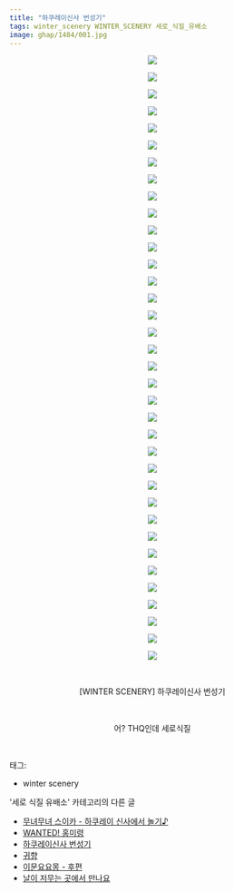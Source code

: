 ```yaml
---
title: "하쿠레이신사 번성기"
tags: winter_scenery WINTER_SCENERY 세로_식질_유배소
image: ghap/1484/001.jpg
---
```

<div class="article">
<p style="text-align: center; clear: none; float: none;"><img src="{{ site.nasurl }}/ghap/1484/001.jpg"/></p>
<p style="text-align: center; clear: none; float: none;"><img src="{{ site.nasurl }}/ghap/1484/002.jpg"/></p>
<p style="text-align: center; clear: none; float: none;"><img src="{{ site.nasurl }}/ghap/1484/003.jpg"/></p>
<p style="text-align: center; clear: none; float: none;"><img src="{{ site.nasurl }}/ghap/1484/004.jpg"/></p>
<p style="text-align: center; clear: none; float: none;"><img src="{{ site.nasurl }}/ghap/1484/005.jpg"/></p>
<p style="text-align: center; clear: none; float: none;"><img src="{{ site.nasurl }}/ghap/1484/006.jpg"/></p>
<p style="text-align: center; clear: none; float: none;"><img src="{{ site.nasurl }}/ghap/1484/007.jpg"/></p>
<p style="text-align: center; clear: none; float: none;"><img src="{{ site.nasurl }}/ghap/1484/008.jpg"/></p>
<p style="text-align: center; clear: none; float: none;"><img src="{{ site.nasurl }}/ghap/1484/009.jpg"/></p>
<p style="text-align: center; clear: none; float: none;"><img src="{{ site.nasurl }}/ghap/1484/010.jpg"/></p>
<p style="text-align: center; clear: none; float: none;"><img src="{{ site.nasurl }}/ghap/1484/011.jpg"/></p>
<p style="text-align: center; clear: none; float: none;"><img src="{{ site.nasurl }}/ghap/1484/012.jpg"/></p>
<p style="text-align: center; clear: none; float: none;"><img src="{{ site.nasurl }}/ghap/1484/013.jpg"/></p>
<p style="text-align: center; clear: none; float: none;"><img src="{{ site.nasurl }}/ghap/1484/014.jpg"/></p>
<p style="text-align: center; clear: none; float: none;"><img src="{{ site.nasurl }}/ghap/1484/015.jpg"/></p>
<p style="text-align: center; clear: none; float: none;"><img src="{{ site.nasurl }}/ghap/1484/016.jpg"/></p>
<p style="text-align: center; clear: none; float: none;"><img src="{{ site.nasurl }}/ghap/1484/017.jpg"/></p>
<p style="text-align: center; clear: none; float: none;"><img src="{{ site.nasurl }}/ghap/1484/018.jpg"/></p>
<p style="text-align: center; clear: none; float: none;"><img src="{{ site.nasurl }}/ghap/1484/019.jpg"/></p>
<p style="text-align: center; clear: none; float: none;"><img src="{{ site.nasurl }}/ghap/1484/020.jpg"/></p>
<p style="text-align: center; clear: none; float: none;"><img src="{{ site.nasurl }}/ghap/1484/021.jpg"/></p>
<p style="text-align: center; clear: none; float: none;"><img src="{{ site.nasurl }}/ghap/1484/022.jpg"/></p>
<p style="text-align: center; clear: none; float: none;"><img src="{{ site.nasurl }}/ghap/1484/023.jpg"/></p>
<p style="text-align: center; clear: none; float: none;"><img src="{{ site.nasurl }}/ghap/1484/024.jpg"/></p>
<p style="text-align: center; clear: none; float: none;"><img src="{{ site.nasurl }}/ghap/1484/025.jpg"/></p>
<p style="text-align: center; clear: none; float: none;"><img src="{{ site.nasurl }}/ghap/1484/026.jpg"/></p>
<p style="text-align: center; clear: none; float: none;"><img src="{{ site.nasurl }}/ghap/1484/027.jpg"/></p>
<p style="text-align: center; clear: none; float: none;"><img src="{{ site.nasurl }}/ghap/1484/028.jpg"/></p>
<p style="text-align: center; clear: none; float: none;"><img src="{{ site.nasurl }}/ghap/1484/029.jpg"/></p>
<p style="text-align: center; clear: none; float: none;"><img src="{{ site.nasurl }}/ghap/1484/030.jpg"/></p>
<p style="text-align: center; clear: none; float: none;"><img src="{{ site.nasurl }}/ghap/1484/031.jpg"/></p>
<p style="text-align: center; clear: none; float: none;"><img src="{{ site.nasurl }}/ghap/1484/032.jpg"/></p>
<p style="text-align: center; clear: none; float: none;"><img src="{{ site.nasurl }}/ghap/1484/033.jpg"/></p>
<p style="text-align: center; clear: none; float: none;"><img src="{{ site.nasurl }}/ghap/1484/034.jpg"/></p>
<p style="text-align: center; clear: none; float: none;"><img src="{{ site.nasurl }}/ghap/1484/035.jpg"/></p>
<p style="text-align: center; clear: none; float: none;"><img src="{{ site.nasurl }}/ghap/1484/036.jpg"/></p>
<p style="text-align: center; clear: none; float: none;"><br/></p>
<p style="text-align: center; clear: none; float: none;">[WINTER SCENERY] 하쿠레이신사 번성기</p>
<p style="text-align: center; clear: none; float: none;"><br/></p>
<p style="text-align: center; clear: none; float: none;">어? THQ인데 세로식질</p>
<p><br/></p>
</div><div class="tagTrail">
<p>태그: </p>
<ul>
<li>winter scenery</li>
</ul>
</div><div class="another">
<p>'세로 식질 유배소' 카테고리의 다른 글</p>
<ul>
<li><a href="/2016-08-12-ghap_1518">무녀무녀 스이카 - 하쿠레이 신사에서 놀기♪</a></li>
<li><a href="/2016-08-11-ghap_1499">WANTED! 홍미령</a></li>
<li><a href="/2016-08-11-ghap_1484">하쿠레이신사 번성기</a></li>
<li><a href="/2016-08-11-ghap_1480">귀향</a></li>
<li><a href="/2016-08-10-ghap_1463">이문요요몽 - 후편</a></li>
<li><a href="/2016-08-09-ghap_1447">날이 저무는 곳에서 만나요</a></li>
</ul>
</div><div class="cb_module cb_fluid">
<div class="cb_wrt cb_profile">
</div><!-- commentList close -->
</div>
<br/>
<p id="refer"></p>
<br/>
